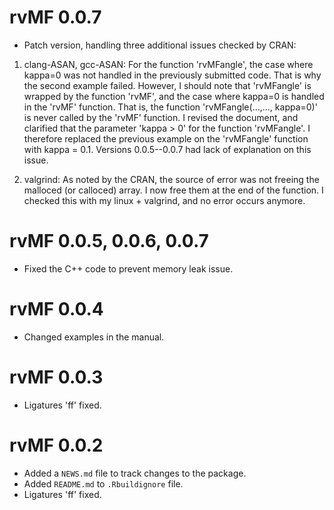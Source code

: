 # rvMF 0.0.7

-   Patch version, handling three additional issues checked by CRAN:

1. clang-ASAN, gcc-ASAN: For the function 'rvMFangle', the case where kappa=0 was not handled in the previously 
submitted code. That is why the second example failed. However, I should note that 'rvMFangle' is wrapped by the function
'rvMF', and the case where kappa=0 is handled in the 'rvMF' function. That is, the function 'rvMFangle(...,..., kappa=0)'
is never called by the 'rvMF' function. I revised the document, and clarified that the parameter 'kappa > 0' for the function 'rvMFangle'. I therefore replaced the previous example on the 'rvMFangle' function with kappa = 0.1. Versions 0.0.5--0.0.7 had lack of explanation on this issue.

2. valgrind: As noted by the CRAN, the source of error was not freeing the malloced (or calloced) array. I now free them at the end of the function. I checked this with my linux + valgrind, and no error occurs anymore.

# rvMF 0.0.5, 0.0.6, 0.0.7

-   Fixed the C++ code to prevent memory leak issue. 

# rvMF 0.0.4

-   Changed examples in the manual. 

# rvMF 0.0.3

-   Ligatures 'ff' fixed.

# rvMF 0.0.2

-   Added a `NEWS.md` file to track changes to the package.
-   Added `README.md` to `.Rbuildignore` file.
-   Ligatures 'ff' fixed.
